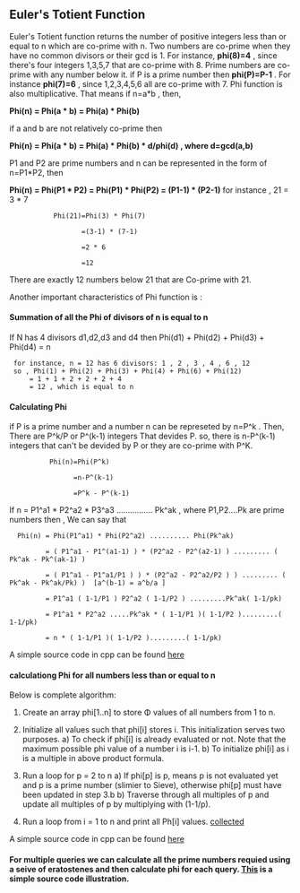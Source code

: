## Euler's Totient Function

Euler's Totient function returns the number of positive integers less than or equal to n which are co-prime with n. Two numbers are co-prime when they have no common divisors or their gcd is 1. For instance, 
 **phi(8)=4** , since there's four integers 1,3,5,7 that are co-prime with 8. Prime numbers are co-prime with any number below it. if P is a prime number then **phi(P)=P-1** . For instance **phi(7)=6** , since 1,2,3,4,5,6 all are co-prime with 7. 
 Phi function is also multiplicative. That means if n=a*b , then,

**Phi(n) = Phi(a * b) = Phi(a) * Phi(b)**

if a and b are not relatively co-prime then

**Phi(n) = Phi(a * b) = Phi(a) * Phi(b) * d/phi(d) , where d=gcd(a,b)**

P1 and P2 are prime numbers and n can be represented in the form of n=P1*P2, then

**Phi(n) = Phi(P1 * P2) = Phi(P1) * Phi(P2) = (P1-1) * (P2-1)**
for instance , 21 = 3 * 7

               Phi(21)=Phi(3) * Phi(7)
               
                      =(3-1) * (7-1)
                      
                      =2 * 6
                      
                      =12
                      
There are exactly 12 numbers below 21 that are Co-prime with 21.

Another important characteristics of Phi function is :
#### Summation of all the Phi of divisors of n is equal to n

If N has 4 divisors d1,d2,d3 and d4 then
Phi(d1) + Phi(d2) + Phi(d3) + Phi(d4) = n

     for instance, n = 12 has 6 divisors: 1 , 2 , 3 , 4 , 6 , 12
     so , Phi(1) + Phi(2) + Phi(3) + Phi(4) + Phi(6) + Phi(12)
         = 1 + 1 + 2 + 2 + 2 + 4
         = 12 , which is equal to n
         
#### Calculating Phi
if P is a prime number and a number n can be represeted by n=P^k . Then, There are P^k/P or P^(k-1) integers That devides P. so, there is n-P^(k-1) integers that can't be devided by P or they are co-prime with P^K.


              Phi(n)=Phi(P^k)
              
                    =n-P^(k-1)
                    
                    =P^k - P^(k-1)
                   
If  n = P1^a1 * P2^a2 * P3^a3 ................ Pk^ak , where P1,P2....Pk are prime numbers then , We can say that

      Phi(n) = Phi(P1^a1) * Phi(P2^a2) .......... Phi(Pk^ak)
      
             = ( P1^a1 - P1^(a1-1) ) * (P2^a2 - P2^(a2-1) ) ......... ( Pk^ak - Pk^(ak-1) )
             
             = ( P1^a1 - P1^a1/P1 ) ) * (P2^a2 - P2^a2/P2 ) ) ......... ( Pk^ak - Pk^ak/Pk) )  [a^(b-1) = a^b/a ]
             
             = P1^a1 ( 1-1/P1 ) P2^a2 ( 1-1/P2 ) .........Pk^ak( 1-1/pk)
             
             = P1^a1 * P2^a2 .....Pk^ak * ( 1-1/P1 )( 1-1/P2 ).........( 1-1/pk)
             
             = n * ( 1-1/P1 )( 1-1/P2 ).........( 1-1/pk)

A simple source code in cpp can be found [here](https://github.com/raihankhan/DATA-STRUCTURE-AND-ALGORITHMS/blob/master/Number%20Theory/Euler's%20Phi.cpp)

#### calculationg Phi for all numbers less than or equal to n

Below is complete algorithm:

1) Create an array phi[1..n] to store Φ values of all numbers 
   from 1 to n.  

2) Initialize all values such that phi[i] stores i.  This
   initialization serves two purposes.
   a) To check if phi[i] is already evaluated or not. Note that
      the maximum possible phi value of a number i is i-1.
   b) To initialize phi[i] as i is a multiple in above product
      formula. 

3) Run a loop for p = 2 to n
    a) If phi[p] is p, means p is not evaluated yet and p is a 
       prime number (slimier to Sieve), otherwise phi[p] must 
       have been updated in step 3.b
    b) Traverse through all multiples of p and update all 
       multiples of p by multiplying with (1-1/p).

4) Run a loop from i = 1 to n and print all Ph[i] values.
[collected](https://www.geeksforgeeks.org/eulers-totient-function-for-all-numbers-smaller-than-or-equal-to-n/)

A simple source code in cpp can be found [here](https://github.com/raihankhan/DATA-STRUCTURE-AND-ALGORITHMS/blob/master/Number%20Theory/Euler's%20Phi%20of%20all%20numbers.cpp)

#### For multiple queries we can calculate all the prime numbers requied using a seive of eratostenes and then calculate phi for each query. [This](https://github.com/raihankhan/DATA-STRUCTURE-AND-ALGORITHMS/blob/master/Number%20Theory/Euler's%20Phi%20for%20multiple%20queries(optimized).cpp) is a simple source code illustration.  

                    

